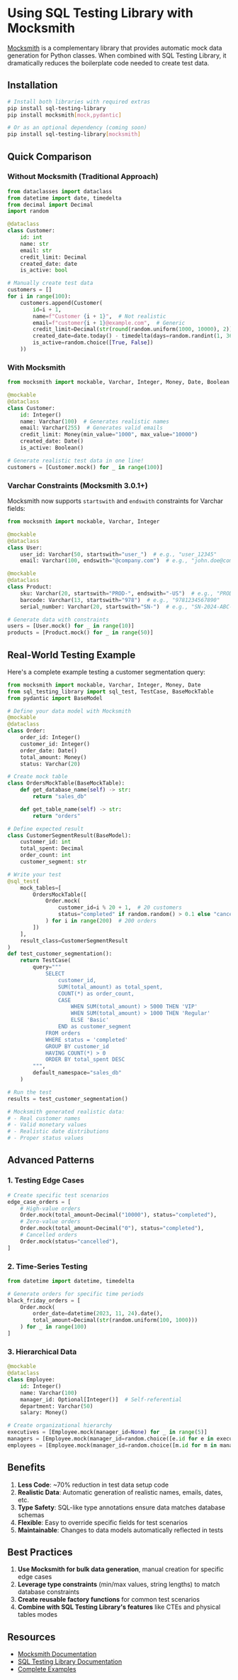 # Using SQL Testing Library with Mocksmith

[Mocksmith](https://github.com/gurmeetsaran/mocksmith) is a complementary library that provides automatic mock data generation for Python classes. When combined with SQL Testing Library, it dramatically reduces the boilerplate code needed to create test data.

## Installation

```bash
# Install both libraries with required extras
pip install sql-testing-library
pip install mocksmith[mock,pydantic]

# Or as an optional dependency (coming soon)
pip install sql-testing-library[mocksmith]
```

## Quick Comparison

### Without Mocksmith (Traditional Approach)
```python
from dataclasses import dataclass
from datetime import date, timedelta
from decimal import Decimal
import random

@dataclass
class Customer:
    id: int
    name: str
    email: str
    credit_limit: Decimal
    created_date: date
    is_active: bool

# Manually create test data
customers = []
for i in range(100):
    customers.append(Customer(
        id=i + 1,
        name=f"Customer {i + 1}",  # Not realistic
        email=f"customer{i + 1}@example.com",  # Generic
        credit_limit=Decimal(str(round(random.uniform(1000, 10000), 2))),
        created_date=date.today() - timedelta(days=random.randint(1, 365)),
        is_active=random.choice([True, False])
    ))
```

### With Mocksmith
```python
from mocksmith import mockable, Varchar, Integer, Money, Date, Boolean

@mockable
@dataclass
class Customer:
    id: Integer()
    name: Varchar(100)  # Generates realistic names
    email: Varchar(255)  # Generates valid emails
    credit_limit: Money(min_value="1000", max_value="10000")
    created_date: Date()
    is_active: Boolean()

# Generate realistic test data in one line!
customers = [Customer.mock() for _ in range(100)]
```

### Varchar Constraints (Mocksmith 3.0.1+)

Mocksmith now supports `startswith` and `endswith` constraints for Varchar fields:

```python
from mocksmith import mockable, Varchar, Integer

@mockable
@dataclass
class User:
    user_id: Varchar(50, startswith="user_")  # e.g., "user_12345"
    email: Varchar(100, endswith="@company.com")  # e.g., "john.doe@company.com"

@mockable
@dataclass
class Product:
    sku: Varchar(20, startswith="PROD-", endswith="-US")  # e.g., "PROD-ABC123-US"
    barcode: Varchar(13, startswith="978")  # e.g., "9781234567890"
    serial_number: Varchar(20, startswith="SN-")  # e.g., "SN-2024-ABC-123"

# Generate data with constraints
users = [User.mock() for _ in range(10)]
products = [Product.mock() for _ in range(50)]
```

## Real-World Testing Example

Here's a complete example testing a customer segmentation query:

```python
from mocksmith import mockable, Varchar, Integer, Money, Date
from sql_testing_library import sql_test, TestCase, BaseMockTable
from pydantic import BaseModel

# Define your data model with Mocksmith
@mockable
@dataclass
class Order:
    order_id: Integer()
    customer_id: Integer()
    order_date: Date()
    total_amount: Money()
    status: Varchar(20)

# Create mock table
class OrdersMockTable(BaseMockTable):
    def get_database_name(self) -> str:
        return "sales_db"

    def get_table_name(self) -> str:
        return "orders"

# Define expected result
class CustomerSegmentResult(BaseModel):
    customer_id: int
    total_spent: Decimal
    order_count: int
    customer_segment: str

# Write your test
@sql_test(
    mock_tables=[
        OrdersMockTable([
            Order.mock(
                customer_id=i % 20 + 1,  # 20 customers
                status="completed" if random.random() > 0.1 else "cancelled"
            ) for i in range(200)  # 200 orders
        ])
    ],
    result_class=CustomerSegmentResult
)
def test_customer_segmentation():
    return TestCase(
        query="""
            SELECT
                customer_id,
                SUM(total_amount) as total_spent,
                COUNT(*) as order_count,
                CASE
                    WHEN SUM(total_amount) > 5000 THEN 'VIP'
                    WHEN SUM(total_amount) > 1000 THEN 'Regular'
                    ELSE 'Basic'
                END as customer_segment
            FROM orders
            WHERE status = 'completed'
            GROUP BY customer_id
            HAVING COUNT(*) > 0
            ORDER BY total_spent DESC
        """,
        default_namespace="sales_db"
    )

# Run the test
results = test_customer_segmentation()

# Mocksmith generated realistic data:
# - Real customer names
# - Valid monetary values
# - Realistic date distributions
# - Proper status values
```

## Advanced Patterns

### 1. Testing Edge Cases
```python
# Create specific test scenarios
edge_case_orders = [
    # High-value orders
    Order.mock(total_amount=Decimal("10000"), status="completed"),
    # Zero-value orders
    Order.mock(total_amount=Decimal("0"), status="completed"),
    # Cancelled orders
    Order.mock(status="cancelled"),
]
```

### 2. Time-Series Testing
```python
from datetime import datetime, timedelta

# Generate orders for specific time periods
black_friday_orders = [
    Order.mock(
        order_date=datetime(2023, 11, 24).date(),
        total_amount=Decimal(str(random.uniform(100, 1000)))
    ) for _ in range(100)
]
```

### 3. Hierarchical Data
```python
@mockable
@dataclass
class Employee:
    id: Integer()
    name: Varchar(100)
    manager_id: Optional[Integer()]  # Self-referential
    department: Varchar(50)
    salary: Money()

# Create organizational hierarchy
executives = [Employee.mock(manager_id=None) for _ in range(5)]
managers = [Employee.mock(manager_id=random.choice([e.id for e in executives])) for _ in range(20)]
employees = [Employee.mock(manager_id=random.choice([m.id for m in managers])) for _ in range(100)]
```

## Benefits

1. **Less Code**: ~70% reduction in test data setup code
2. **Realistic Data**: Automatic generation of realistic names, emails, dates, etc.
3. **Type Safety**: SQL-like type annotations ensure data matches database schemas
4. **Flexible**: Easy to override specific fields for test scenarios
5. **Maintainable**: Changes to data models automatically reflected in tests

## Best Practices

1. **Use Mocksmith for bulk data generation**, manual creation for specific edge cases
2. **Leverage type constraints** (min/max values, string lengths) to match database constraints
3. **Create reusable factory functions** for common test scenarios
4. **Combine with SQL Testing Library's features** like CTEs and physical tables modes

## Resources

- [Mocksmith Documentation](https://github.com/gurmeetsaran/mocksmith)
- [SQL Testing Library Documentation](https://gurmeetsaran.github.io/sqltesting/)
- [Complete Examples](https://github.com/gurmeetsaran/sqltesting/tree/master/examples)
